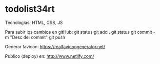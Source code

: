 # todolist34rt

Tecnologias: HTML, CSS, JS

Para subir los cambios en gitHub:
    git status
    git add .
    git status
    git commit -m "Desc del commit"
    git push

Generar favicon:
https://realfavicongenerator.net/

Publico (deploy) en:
http://www.netlify.com/